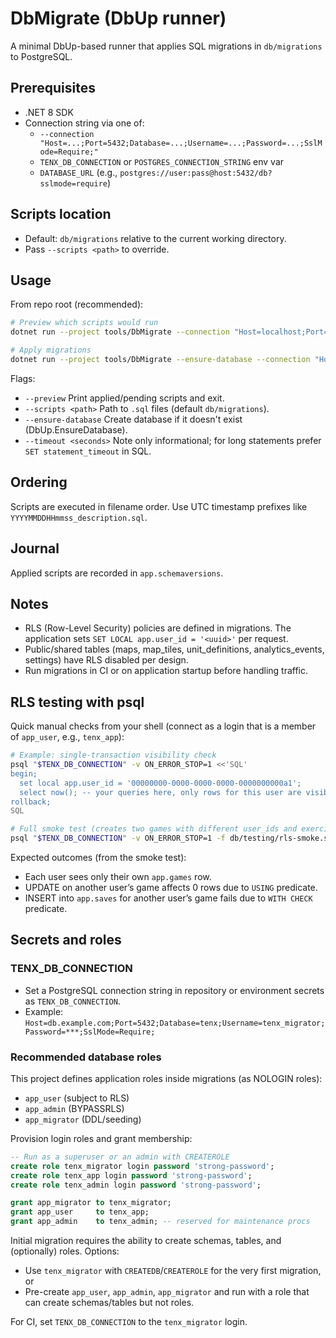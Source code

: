 # DbMigrate (DbUp runner)

A minimal DbUp-based runner that applies SQL migrations in `db/migrations` to PostgreSQL.

## Prerequisites
- .NET 8 SDK
- Connection string via one of:
  - `--connection "Host=...;Port=5432;Database=...;Username=...;Password=...;SslMode=Require;"`
  - `TENX_DB_CONNECTION` or `POSTGRES_CONNECTION_STRING` env var
  - `DATABASE_URL` (e.g., `postgres://user:pass@host:5432/db?sslmode=require`)

## Scripts location
- Default: `db/migrations` relative to the current working directory.
- Pass `--scripts <path>` to override.

## Usage
From repo root (recommended):

```bash
# Preview which scripts would run
dotnet run --project tools/DbMigrate --connection "Host=localhost;Port=5432;Database=tenx;Username=postgres;Password=postgres;SslMode=Prefer;" --preview --scripts db/migrations

# Apply migrations
dotnet run --project tools/DbMigrate --ensure-database --connection "Host=localhost;Port=5432;Database=tenx;Username=postgres;Password=postgres;SslMode=Prefer;" --scripts db/migrations
```

Flags:
- `--preview`           Print applied/pending scripts and exit.
- `--scripts <path>`    Path to `.sql` files (default `db/migrations`).
- `--ensure-database`   Create database if it doesn't exist (DbUp.EnsureDatabase).
- `--timeout <seconds>` Note only informational; for long statements prefer `SET statement_timeout` in SQL.

## Ordering
Scripts are executed in filename order. Use UTC timestamp prefixes like `YYYYMMDDHHmmss_description.sql`.

## Journal
Applied scripts are recorded in `app.schemaversions`.

## Notes
- RLS (Row-Level Security) policies are defined in migrations. The application sets `SET LOCAL app.user_id = '<uuid>'` per request.
- Public/shared tables (maps, map_tiles, unit_definitions, analytics_events, settings) have RLS disabled per design.
- Run migrations in CI or on application startup before handling traffic.

## RLS testing with psql

Quick manual checks from your shell (connect as a login that is a member of `app_user`, e.g., `tenx_app`):

```bash
# Example: single-transaction visibility check
psql "$TENX_DB_CONNECTION" -v ON_ERROR_STOP=1 <<'SQL'
begin;
  set local app.user_id = '00000000-0000-0000-0000-0000000000a1';
  select now(); -- your queries here, only rows for this user are visible
rollback;
SQL

# Full smoke test (creates two games with different user_ids and exercises RLS)
psql "$TENX_DB_CONNECTION" -v ON_ERROR_STOP=1 -f db/testing/rls-smoke.sql
```

Expected outcomes (from the smoke test):
- Each user sees only their own `app.games` row.
- UPDATE on another user’s game affects 0 rows due to `USING` predicate.
- INSERT into `app.saves` for another user’s game fails due to `WITH CHECK` predicate.

## Secrets and roles

### TENX_DB_CONNECTION
- Set a PostgreSQL connection string in repository or environment secrets as `TENX_DB_CONNECTION`.
- Example: `Host=db.example.com;Port=5432;Database=tenx;Username=tenx_migrator;Password=***;SslMode=Require;`

### Recommended database roles
This project defines application roles inside migrations (as NOLOGIN roles):
- `app_user` (subject to RLS)
- `app_admin` (BYPASSRLS)
- `app_migrator` (DDL/seeding)

Provision login roles and grant membership:
```sql
-- Run as a superuser or an admin with CREATEROLE
create role tenx_migrator login password 'strong-password';
create role tenx_app login password 'strong-password';
create role tenx_admin login password 'strong-password';

grant app_migrator to tenx_migrator;
grant app_user     to tenx_app;
grant app_admin    to tenx_admin; -- reserved for maintenance procs
```

Initial migration requires the ability to create schemas, tables, and (optionally) roles.
Options:
- Use `tenx_migrator` with `CREATEDB`/`CREATEROLE` for the very first migration, or
- Pre-create `app_user`, `app_admin`, `app_migrator` and run with a role that can create schemas/tables but not roles.

For CI, set `TENX_DB_CONNECTION` to the `tenx_migrator` login.
